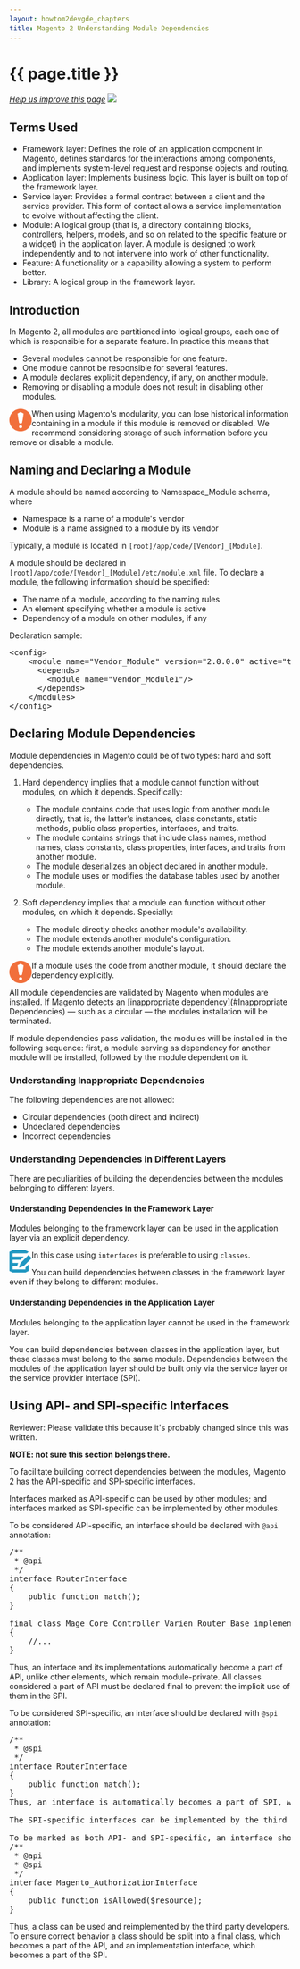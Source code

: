 ```yaml
---
layout: howtom2devgde_chapters
title: Magento 2 Understanding Module Dependencies
---
```

 
<h1 id="m2devgde-depen">{{ page.title }}</h1>

<p><a href="{{ site.githuburl }}m2devgde/arch/mod_depend.md" target="_blank"><em>Help us improve this page</em></a>&nbsp;<img src="{{ site.baseurl }}common/images/newWindow.gif"/></p>

<h2 id="m2devgde-moddep-intro">Terms Used</h2> 

* Framework layer: Defines the role of an application component in Magento, defines standards for the interactions among components, and implements system-level request and response objects and routing.
* Application layer: Implements business logic. This layer is built on top of the framework layer.
* Service layer: Provides a formal contract between a client and the service provider. This form of contact allows a service implementation to evolve without affecting the client.
* Module: A logical group (that is, a directory containing blocks, controllers, helpers, models, and so on related to the specific feature or a widget) in the application layer. A module is designed to work independently and to not intervene into work of other functionality.
* Feature: A functionality or a capability allowing a system to perform better.
* Library: A logical group in the framework layer.

## Introduction
In Magento 2, all modules are partitioned into logical groups, each one of which is responsible for a separate feature. In practice this means that

* Several modules cannot be responsible for one feature.
* One module cannot be responsible for several features.
* A module declares explicit dependency, if any, on another module.
* Removing or disabling a module does not result in disabling other modules.

<div class="bs-callout bs-callout-warning" id="warning">
    <img src="{{ site.baseurl }} ../../common/images/icon_important.png" alt="note" width="40" align="left">
	<span class="glyphicon-class">
    <p>When using Magento's modularity, you can lose historical information containing in a module if this module is removed or disabled. We recommend considering storage of such information before you remove or disable a module.
     </p></span>
  </div>



## Naming and Declaring a Module
A module should be named according to Namespace_Module schema, where

* Namespace is a name of a module's vendor
* Module is a name assigned to a module by its vendor

Typically, a module is located in `[root]/app/code/[Vendor]_[Module]`.

A module should be declared in `[root]/app/code/[Vendor]_[Module]/etc/module.xml` file. To declare a module, the following information should be specified:

* The name of a module, according to the naming rules
* An element specifying whether a module is active
* Dependency of a module on other modules, if any

Declaration sample:

<pre>
&lt;config>
    &lt;module name="Vendor_Module" version="2.0.0.0" active="true"/>    
      &lt;depends>      
        &lt;module name="Vendor_Module1"/>        
      &lt;/depends>      
    &lt;/modules>    
&lt;/config>
</pre>


## Declaring Module Dependencies
Module dependencies in Magento could be of two types: hard and soft dependencies.

1. Hard dependency implies that a module cannot function without modules, on which it depends. Specifically:

	* The module contains code that uses logic from another module directly, that is, the latter's instances, class constants, static methods, public class properties, interfaces, and traits.
	* The module contains strings that include class names, method names, class constants, class properties, interfaces, and traits from another module.
	* The module deserializes an object declared in another module.
	* The module uses or modifies the database tables used by another module.

2.  Soft dependency implies that a module can function without other modules, on which it depends. Specially:
	* The module directly checks another module's availability.
	* The module extends another module's configuration.
	* The module extends another module's layout.
  
<div class="bs-callout bs-callout-warning" id="warning">
<img src="{{ site.baseurl }} ../../common/images/icon_important.png" alt="note" align="left" width="40" />
<span class="glyphicon-class">
  <p>If a module uses the code from another module, it should declare the dependency explicitly.</p></span></div>

All module dependencies are validated by Magento when modules are installed. If Magento detects an [inappropriate dependency](#Inappropriate Dependencies) — such as a circular — the modules installation will be terminated.

If module dependencies pass validation, the modules will be installed in the following sequence: first, a module serving as dependency for another module will be installed, followed by the module dependent on it.

### Understanding Inappropriate Dependencies

The following dependencies are not allowed:

* Circular dependencies (both direct and indirect)
* Undeclared dependencies
* Incorrect dependencies

### Understanding Dependencies in Different Layers
There are peculiarities of building the dependencies between the modules belonging to different layers.

#### Understanding Dependencies in the Framework Layer
Modules belonging to the framework layer can be used in the application layer via an explicit dependency.

<div class="bs-callout bs-callout-info" id="info">
  <img src="{{ site.baseurl }} ../../common/images/icon_note.png" alt="note" align="left" width="40" />
<span class="glyphicon-class">
  <p>In this case using <code>interfaces</code> is preferable to using <code>classes</code>. </p>
  <p>You can build dependencies between classes in the framework layer even if they belong to different modules.</p></span>
</div>


#### Understanding Dependencies in the Application Layer
Modules belonging to the application layer cannot be used in the framework layer.

You can build dependencies between classes in the application layer, but these classes must belong to the same module. Dependencies between the modules of the application layer should be built only via the service layer or the service provider interface (SPI).

## Using API- and SPI-specific Interfaces

<p class="q">Reviewer: Please validate this because it's probably changed since this was written.</p>

**NOTE: not sure this section belongs there.**

To facilitate building correct dependencies between the modules, Magento 2 has the API-specific and SPI-specific interfaces.

Interfaces marked as API-specific can be used by other modules; and interfaces marked as SPI-specific can be implemented by other modules.

To be considered API-specific, an interface should be declared with `@api` annotation:

<pre>/**
 * @api
 */
interface RouterInterface
{
    public function match();
}
 
final class Mage_Core_Controller_Varien_Router_Base implements RouterInterface
{
    //...
}</pre>

Thus, an interface and its implementations automatically become a part of API, unlike other elements, which remain module-private. All classes considered a part of API must be declared final to prevent the implicit use of them in the SPI.

To be considered SPI-specific, an interface should be declared with `@spi` annotation:

<pre>/**
 * @spi
 */
interface RouterInterface
{
    public function match();
}
Thus, an interface is automatically becomes a part of SPI, while its implementations are part of neither the SPI nor the API. Other interfaces and their implementations, which are not marked as SPI-specific, remain module-private.

The SPI-specific interfaces can be implemented by the third party developers and used in the dependency injection configurations.

To be marked as both API- and SPI-specific, an interface should be declared with @api and @spi annotations:
/**
 * @api
 * @spi
 */
interface Magento_AuthorizationInterface
{
    public function isAllowed($resource);
}
</pre>
Thus, a class can be used and reimplemented by the third party developers. To ensure correct behavior a class should be split into a final class, which becomes a part of the API, and an implementation interface, which becomes a part of the SPI.

